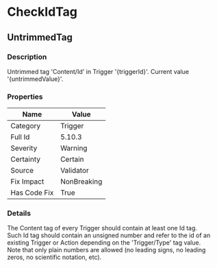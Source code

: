 ﻿---  
uid: Validator_5_10_3  
---

# CheckIdTag

## UntrimmedTag

### Description

Untrimmed tag 'Content\/Id' in Trigger '{triggerId}'. Current value '{untrimmedValue}'.

### Properties

| Name         | Value       |
| ------------ | ----------- |
| Category     | Trigger     |
| Full Id      | 5.10.3      |
| Severity     | Warning     |
| Certainty    | Certain     |
| Source       | Validator   |
| Fix Impact   | NonBreaking |
| Has Code Fix | True        |

### Details

The Content tag of every Trigger should contain at least one Id tag.  
Such Id tag should contain an unsigned number and refer to the id of an existing Trigger or Action depending on the 'Trigger\/Type' tag value.  
Note that only plain numbers are allowed (no leading signs, no leading zeros, no scientific notation, etc).
